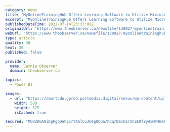 ```yaml
---
category: news
title: "MyOnlineTrainingHub Offers Learning Software to Utilize Microsoft Excel and Power BI"
excerpt: "MyOnlineTrainingHub Offers Learning Software to Utilize Microsoft Excel and Power BI Back to video New York, New York–(Newsfile Corp. – July 14, 2022) – MyOnlineTrainingHub offers learning ..."
publishedDateTime: 2022-07-14T23:37:00Z
originalUrl: "https://www.theobserver.ca/newsfile/130927-myonlinetraininghub-offers-learning-software-to-utilize-microsoft-excel-and-power-bi"
webUrl: "https://www.theobserver.ca/newsfile/130927-myonlinetraininghub-offers-learning-software-to-utilize-microsoft-excel-and-power-bi"
type: article
quality: 30
heat: 30
published: false

provider:
  name: Sarnia Observer
  domain: theobserver.ca

topics:
  - Power BI

images:
  - url: "https://smartcdn.gprod.postmedia.digital/nexus/wp-content/uploads/2021/11/newsfile-104620.jpg"
    width: 500
    height: 375
    isCached: true

secured: "MCOZDGAOiDgPgoDehgcrYAblCuJUegOOba/hCqrDecha7zhZE9fZyA5MY4WaRHohZpcRGU1D7PlKm4Uf0GsuhY1ba9eG5RxgZ2Tl7jO05OBguSsWCfUd2amtuiETFXx84uaVwRBrnBMS/1niwuYP0zbVP6tCXaYG5+azIEXcpacuwmUkT+Y+5Yvmm0QxK3wJ2DAJjQtgUToYmnGSpLzt6LeeP9PD90Z50tdz04Ofx0y8/V16hebeHyf7dofaibOznXcV9+O8SqmNLg2fWmxoii8E2DE4kCy6oP/0gotETdH7bcYUDvl84wMpjhDnx0YoVBYixvZmO9Od1iv4dAN41MhZXlMXOsAC+Bv8oFSCIo0=;lehpLZ7GBBCLJb0If9FcaQ=="
---
```


